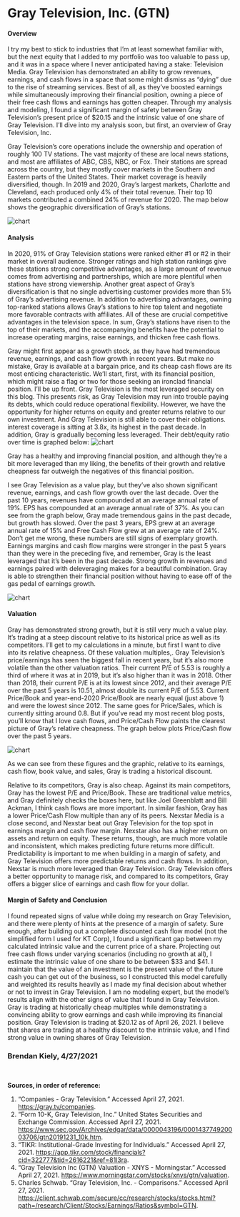 # Gray Television, Inc. (GTN)

#### Overview
I try my best to stick to industries that I’m at least somewhat familiar with, but the next equity that I added to my portfolio was too valuable to pass up, and it was in a space where I never anticipated having a stake: Television Media. Gray Television has demonstrated an ability to grow revenues, earnings, and cash flows in a space that some might dismiss as “dying” due to the rise of streaming services. Best of all, as they’ve boosted earnings while simultaneously improving their financial position, owning a piece of their free cash flows and earnings has gotten cheaper. Through my analysis and modeling, I found a significant margin of safety between Gray Television’s present price of $20.15 and the intrinsic value of one share of Gray Television. I’ll dive into my analysis soon, but first, an overview of Gray Television, Inc.

Gray Television’s core operations include the ownership and operation of roughly 100 TV stations. The vast majority of these are local news stations, and most are affiliates of ABC, CBS, NBC, or Fox. Their stations are spread across the country, but they mostly cover markets in the Southern and Eastern parts of the United States. Their market coverage is heavily diversified, though. In 2019 and 2020, Gray’s largest markets, Charlotte and Cleveland, each produced only 4% of their total revenue. Their top 10 markets contributed a combined 24% of revenue for 2020. The map below shows the geographic diversification of Gray’s stations.

![chart](https://user-images.githubusercontent.com/72818268/116305740-327b8c00-a772-11eb-84c3-a94c84c2ac56.png)


#### Analysis


In 2020, 91% of Gray Television stations were ranked either #1 or #2 in their market in overall audience. Stronger ratings and high station rankings give these stations strong competitive advantages, as a large amount of revenue comes from advertising and partnerships, which are more plentiful when stations have strong viewership. Another great aspect of Gray’s diversification is that no single advertising customer provides more than 5% of Gray’s advertising revenue. In addition to advertising advantages, owning top-ranked stations allows Gray’s stations to hire top talent and negotiate more favorable contracts with affiliates. All of these are crucial competitive advantages in the television space. In sum, Gray’s stations have risen to the top of their markets, and the accompanying benefits have the potential to increase operating margins, raise earnings, and thicken free cash flows. 

Gray might first appear as a growth stock, as they have had tremendous revenue, earnings, and cash flow growth in recent years. But make no mistake, Gray is available at a bargain price, and its cheap cash flows are its most enticing characteristic. We’ll start, first, with its financial position, which might raise a flag or two for those seeking an ironclad financial position. I’ll be up front. Gray Television is the most leveraged security on this blog. This presents risk, as Gray Television may run into trouble paying its debts, which could reduce operational flexibility. However, we have the opportunity for higher returns on equity and greater returns relative to our own investment. And Gray Television is still able to cover their obligations. interest coverage is sitting at 3.8x, its highest in the past decade. In addition, Gray is gradually becoming less leveraged. Their debt/equity ratio over time is graphed below:
![chart](https://user-images.githubusercontent.com/72818268/116291899-18867d00-a763-11eb-9981-7575af9abbd3.png)

Gray has a healthy and improving financial position, and although they’re a bit more leveraged than my liking, the benefits of their growth and relative cheapness far outweigh the negatives of this financial position.

I see Gray Television as a value play, but they’ve also shown significant revenue, earnings, and cash flow growth over the last decade. Over the past 10 years, revenues have compounded at an average annual rate of 19%. EPS has compounded at an average annual rate of 37%. As you can see from the graph below, Gray made tremendous gains in the past decade, but growth has slowed. Over the past 3 years, EPS grew at an average annual rate of 15% and Free Cash Flow grew at an average rate of 24%. Don’t get me wrong, these numbers are still signs of exemplary growth. Earnings margins and cash flow margins were stronger in the past 5 years than they were in the preceding five, and remember, Gray is the least leveraged that it’s been in the past decade. Strong growth in revenues and earnings paired with deleveraging makes for a beautiful combination. Gray is able to strengthen their financial position without having to ease off of the gas pedal of earnings growth.

![chart](https://user-images.githubusercontent.com/72818268/116291864-12909c00-a763-11eb-8a5d-b5f11ca6cd91.png)


#### Valuation

Gray has demonstrated strong growth, but it is still very much a value play. It’s trading at a steep discount relative to its historical price as well as its competitors. I’ll get to my calculations in a minute, but first I want to dive into its relative cheapness. Of these valuation multiples,. Gray Television’s price/earnings has seen the biggest fall in recent years, but it’s also more volatile than the other valuation ratios. Their current P/E of 5.53 is roughly a third of where it was at in 2019, but it’s also higher than it was in 2018. Other than 2018, their current P/E is at its lowest since 2012, and their average P/E over the past 5 years is 10.51, almost double its current P/E of 5.53. Current Price/Book and year-end-2020 Price/Book are nearly equal (just above 1) and were the lowest since 2012. The same goes for Price/Sales, which is currently sitting around 0.8. But if you’ve read my most recent blog posts, you’ll know that I love cash flows, and Price/Cash Flow paints the clearest picture of Gray’s relative cheapness. The graph below plots Price/Cash flow over the past 5 years. 

![chart](https://user-images.githubusercontent.com/72818268/116291842-0dcbe800-a763-11eb-8acb-589eab21efec.png)

As we can see from these figures and the graphic, relative to its earnings, cash flow, book value, and sales, Gray is trading a historical discount. 

Relative to its competitors, Gray is also cheap. Against its main competitors, Gray has the lowest P/E and Price/Book. These are traditional value metrics, and Gray definitely checks the boxes here, but like Joel Greenblatt and Bill Ackman, I think cash flows are more important. In similar fashion, Gray has a lower Price/Cash Flow multiple than any of its peers. Nexstar Media is a close second, and Nexstar beat out Gray Television for the top spot in earnings margin and cash flow margin. Nexstar also has a higher return on assets and return on equity. These returns, though, are much more volatile and inconsistent, which makes predicting future returns more difficult. Predictability is important to me when building in a margin of safety, and Gray Television offers more predictable returns and cash flows. In addition, Nexstar is much more leveraged than Gray Television. Gray Television offers a better opportunity to manage risk, and compared to its competitors, Gray offers a bigger slice of earnings and cash flow for your dollar. 

#### Margin of Safety and Conclusion
I found repeated signs of value while doing my research on Gray Television, and there were plenty of hints at the presence of a margin of safety. Sure enough, after building out a complete discounted cash flow model (not the simplified form I used for KT Corp), I found a significant gap between my calculated intrinsic value and the current price of a share. Projecting out free cash flows under varying scenarios (including no growth at all), I estimate the intrinsic value of one share to be between $33 and $41. I maintain that the value of an investment is the present value of the future cash you can get out of the business, so I constructed this model carefully and weighted its results heavily as I made my final decision about whether or not to invest in Gray Television. I am no modeling expert, but the model’s results align with the other signs of value that I found in Gray Television. Gray is trading at historically cheap multiples while demonstrating a convincing ability to grow earnings and cash while improving its financial position. Gray Television is trading at $20.12 as of April 26, 2021. I believe that shares are trading at a healthy discount to the intrinsic value, and I find strong value in owning shares of Gray Television.

### Brendan Kiely, 4/27/2021
<br>

**Sources, in order of reference:**

1. “Companies - Gray Television.” Accessed April 27, 2021. https://gray.tv/companies.
2. “Form 10-K, Gray Television, Inc.” United States Securities and Exchange Commission. Accessed April 27, 2021. https://www.sec.gov/Archives/edgar/data/0000043196/000143774920003706/gtn20191231_10k.htm.
3. “TIKR: Institutional-Grade Investing for Individuals.” Accessed April 27, 2021. https://app.tikr.com/stock/financials?cid=322777&tid=2616221&ref=81l3ra.
4. “Gray Television Inc (GTN) Valuation - XNYS - Morningstar.” Accessed April 27, 2021. https://www.morningstar.com/stocks/xnys/gtn/valuation.
5. Charles Schwab. “Gray Television, Inc. - Comparisons.” Accessed April 27, 2021. https://client.schwab.com/secure/cc/research/stocks/stocks.html?path=/research/Client/Stocks/Earnings/Ratios&symbol=GTN.
